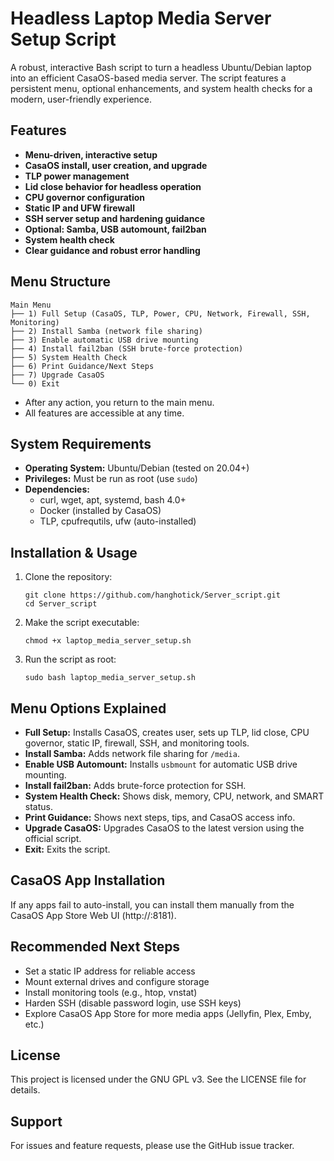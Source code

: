 # Headless Laptop Media Server Setup Script

A robust, interactive Bash script to turn a headless Ubuntu/Debian laptop into an efficient CasaOS-based media server. The script features a persistent menu, optional enhancements, and system health checks for a modern, user-friendly experience.

## Features

- **Menu-driven, interactive setup**
- **CasaOS install, user creation, and upgrade**
- **TLP power management**
- **Lid close behavior for headless operation**
- **CPU governor configuration**
- **Static IP and UFW firewall**
- **SSH server setup and hardening guidance**
- **Optional: Samba, USB automount, fail2ban**
- **System health check**
- **Clear guidance and robust error handling**

## Menu Structure

```
Main Menu
├── 1) Full Setup (CasaOS, TLP, Power, CPU, Network, Firewall, SSH, Monitoring)
├── 2) Install Samba (network file sharing)
├── 3) Enable automatic USB drive mounting
├── 4) Install fail2ban (SSH brute-force protection)
├── 5) System Health Check
├── 6) Print Guidance/Next Steps
├── 7) Upgrade CasaOS
└── 0) Exit
```

- After any action, you return to the main menu.
- All features are accessible at any time.

## System Requirements

- **Operating System:** Ubuntu/Debian (tested on 20.04+)
- **Privileges:** Must be run as root (use `sudo`)
- **Dependencies:**
  - curl, wget, apt, systemd, bash 4.0+
  - Docker (installed by CasaOS)
  - TLP, cpufrequtils, ufw (auto-installed)

## Installation & Usage

1. Clone the repository:
   ```pwsh
   git clone https://github.com/hanghotick/Server_script.git
   cd Server_script
   ```
2. Make the script executable:
   ```pwsh
   chmod +x laptop_media_server_setup.sh
   ```
3. Run the script as root:
   ```pwsh
   sudo bash laptop_media_server_setup.sh
   ```

## Menu Options Explained

- **Full Setup:** Installs CasaOS, creates user, sets up TLP, lid close, CPU governor, static IP, firewall, SSH, and monitoring tools.
- **Install Samba:** Adds network file sharing for `/media`.
- **Enable USB Automount:** Installs `usbmount` for automatic USB drive mounting.
- **Install fail2ban:** Adds brute-force protection for SSH.
- **System Health Check:** Shows disk, memory, CPU, network, and SMART status.
- **Print Guidance:** Shows next steps, tips, and CasaOS access info.
- **Upgrade CasaOS:** Upgrades CasaOS to the latest version using the official script.
- **Exit:** Exits the script.

## CasaOS App Installation

If any apps fail to auto-install, you can install them manually from the CasaOS App Store Web UI (http://<your-server-ip>:8181).

## Recommended Next Steps
- Set a static IP address for reliable access
- Mount external drives and configure storage
- Install monitoring tools (e.g., htop, vnstat)
- Harden SSH (disable password login, use SSH keys)
- Explore CasaOS App Store for more media apps (Jellyfin, Plex, Emby, etc.)

## License

This project is licensed under the GNU GPL v3. See the LICENSE file for details.

## Support

For issues and feature requests, please use the GitHub issue tracker.
